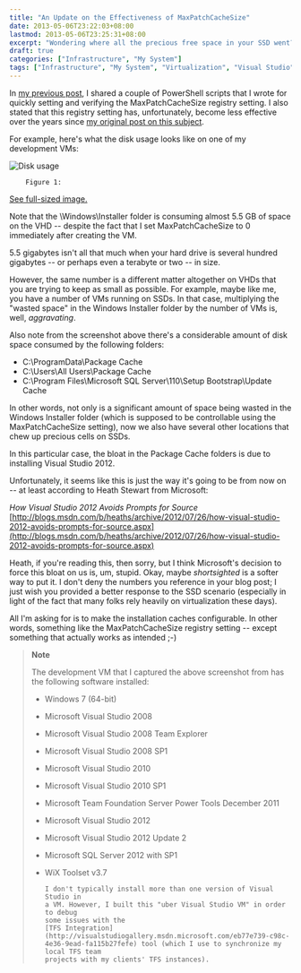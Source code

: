 ```yaml
---
title: "An Update on the Effectiveness of MaxPatchCacheSize"
date: 2013-05-06T23:22:03+08:00
lastmod: 2013-05-06T23:25:31+08:00
excerpt: "Wondering where all the precious free space in your SSD went? Well, here are a few possibilities."
draft: true
categories: ["Infrastructure", "My System"]
tags: ["Infrastructure", "My System", "Virtualization", "Visual Studio"]
---
```


In[my previous post](/blog/jjameson/2013/05/07/powershell-scripts-for-managing-maxpatchcachesize), I shared a couple of PowerShell scripts that I wrote for quickly setting and verifying the MaxPatchCacheSize registry setting. I also stated that this registry setting has, unfortunately, become less effective over the years since[my original post on this subject](/blog/jjameson/2010/04/30/save-significant-disk-space-by-setting-maxpatchcachesize-to-0).

For example, here's what the disk usage looks like on one of my development VMs:

![Disk usage](https://www.technologytoolbox.com/blog/images/www_technologytoolbox_com/blog/jjameson/8/r_Disk%20Usage%20-%20FOOBAR7%20-%20Baseline.png)
		Figure 1: 

[See full-sized image.](/blog/images/www_technologytoolbox_com/blog/jjameson/8/o_Disk%20Usage%20-%20FOOBAR7%20-%20Baseline.png)


Note that the \Windows\Installer folder is consuming almost 5.5 GB of space on the VHD -- despite the fact that I set MaxPatchCacheSize to 0 immediately after creating the VM.

5.5 gigabytes isn't all that much when your hard drive is several hundred gigabytes -- or perhaps even a terabyte or two -- in size.

However, the same number is a different matter altogether on VHDs that you are trying to keep as small as possible. For example, maybe like me, you have a number of VMs running on SSDs. In that case, multiplying the "wasted space" in the Windows Installer folder by the number of VMs is, well, *aggravating*.

Also note from the screenshot above there's a considerable amount of disk space consumed by the following folders:

- C:\ProgramData\Package Cache
- C:\Users\All Users\Package Cache
- C:\Program Files\Microsoft SQL Server\110\Setup Bootstrap\Update 	Cache


In other words, not only is a significant amount of space being wasted in the Windows Installer folder (which is supposed to be controllable using the MaxPatchCacheSize setting), now we also have several other locations that chew up precious cells on SSDs.

In this particular case, the bloat in the Package Cache folders is due to installing Visual Studio 2012.

Unfortunately, it seems like this is just the way it's going to be from now on -- at least according to Heath Stewart from Microsoft:

<cite>How Visual Studio 2012 Avoids Prompts for Source</cite>
[http://blogs.msdn.com/b/heaths/archive/2012/07/26/how-visual-studio-2012-avoids-prompts-for-source.aspx](http://blogs.msdn.com/b/heaths/archive/2012/07/26/how-visual-studio-2012-avoids-prompts-for-source.aspx)


Heath, if you're reading this, then sorry, but I think Microsoft's decision to force this bloat on us is, um, stupid. Okay, maybe *shortsighted* is a softer way to put it. I don't deny the numbers you reference in your blog post; I just wish you provided a better response to the SSD scenario (especially in light of the fact that many folks rely heavily on virtualization these days).

All I'm asking for is to make the installation caches configurable. In other words, something like the MaxPatchCacheSize registry setting -- except something that actually works as intended ;-)


> **Note**
> 
> The development VM that I captured the above screenshot from has the 
> 		following software installed:
> - Windows 7 (64-bit)
> - Microsoft Visual Studio 2008
> - Microsoft Visual Studio 2008 Team Explorer
> - Microsoft Visual Studio 2008 SP1
> - Microsoft Visual Studio 2010
> - Microsoft Visual Studio 2010 SP1
> - Microsoft Team Foundation Server Power Tools December 2011
> - Microsoft Visual Studio 2012
> - Microsoft Visual Studio 2012 Update 2
> - Microsoft SQL Server 2012 with SP1
> - WiX Toolset v3.7
> 
> 
> 		I don't typically install more than one version of Visual Studio in 
> 		a VM. However, I built this "uber Visual Studio VM" in order to debug 
> 		some issues with the
> 		[TFS Integration](http://visualstudiogallery.msdn.microsoft.com/eb77e739-c98c-4e36-9ead-fa115b27fefe) tool (which I use to synchronize my local TFS team 
> 		projects with my clients' TFS instances).

